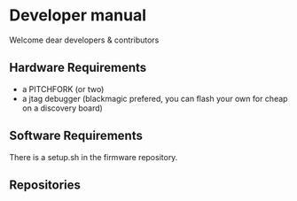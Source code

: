 # Developer manual

Welcome dear developers & contributors

## Hardware Requirements

- a PITCHFORK (or two)
- a jtag debugger (blackmagic prefered, you can flash your own for cheap on a discovery board)

## Software Requirements

There is a setup.sh in the firmware repository.

## Repositories

